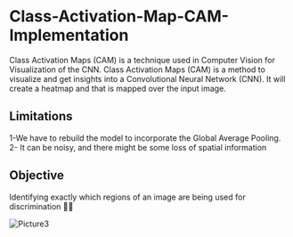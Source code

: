 # Class-Activation-Map-CAM-Implementation
Class Activation Maps (CAM) is a technique used in Computer Vision for Visualization of the CNN.
Class Activation Maps (CAM) is a method to visualize and get insights into a Convolutional Neural Network (CNN). It will create a heatmap and that is mapped over the input image.

## Limitations
1-We have to rebuild the model to incorporate the Global Average Pooling.
2- It can be noisy, and there might be some loss of spatial information

## Objective 
Identifying exactly which regions of an image are being used for discrimination 

![Picture3](https://user-images.githubusercontent.com/56618776/105805405-441f8d00-5fe5-11eb-92a0-829a8bf8ed86.png)
